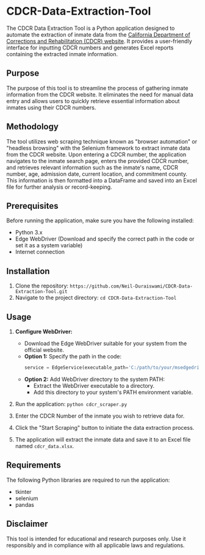 # CDCR-Data-Extraction-Tool

The CDCR Data Extraction Tool is a Python application designed to automate the extraction of inmate data from the [California Department of Corrections and Rehabilitation (CDCR) website](https://apps.cdcr.ca.gov/ciris). It provides a user-friendly interface for inputting CDCR numbers and generates Excel reports containing the extracted inmate information.

## Purpose

The purpose of this tool is to streamline the process of gathering inmate information from the CDCR website. It eliminates the need for manual data entry and allows users to quickly retrieve essential information about inmates using their CDCR numbers.

## Methodology

The tool utilizes web scraping technique known as "browser automation" or "headless browsing" with the Selenium framework to extract inmate data from the CDCR website. Upon entering a CDCR number, the application navigates to the inmate search page, enters the provided CDCR number, and retrieves relevant information such as the inmate's name, CDCR number, age, admission date, current location, and commitment county. This information is then formatted into a DataFrame and saved into an Excel file for further analysis or record-keeping.

## Prerequisites

Before running the application, make sure you have the following installed:

- Python 3.x
- Edge WebDriver (Download and specify the correct path in the code or set it as a system variable)
- Internet connection

## Installation

1. Clone the repository: `https://github.com/Neil-Duraiswami/CDCR-Data-Extraction-Tool.git`
2. Navigate to the project directory: `cd CDCR-Data-Extraction-Tool`


## Usage

1. **Configure WebDriver:**
    - Download the Edge WebDriver suitable for your system from the official website.
    - **Option 1:** Specify the path in the code:
        ```python
        service = EdgeService(executable_path='C:/path/to/your/msedgedriver.exe')
        ```
    - **Option 2:** Add WebDriver directory to the system PATH:
        - Extract the WebDriver executable to a directory.
        - Add this directory to your system's PATH environment variable.

2. Run the application: `python cdcr_scraper.py`
3. Enter the CDCR Number of the inmate you wish to retrieve data for.
4. Click the "Start Scraping" button to initiate the data extraction process.
5. The application will extract the inmate data and save it to an Excel file named `cdcr_data.xlsx`.

## Requirements

The following Python libraries are required to run the application:

- tkinter
- selenium
- pandas


## Disclaimer

This tool is intended for educational and research purposes only. Use it responsibly and in compliance with all applicable laws and regulations.

